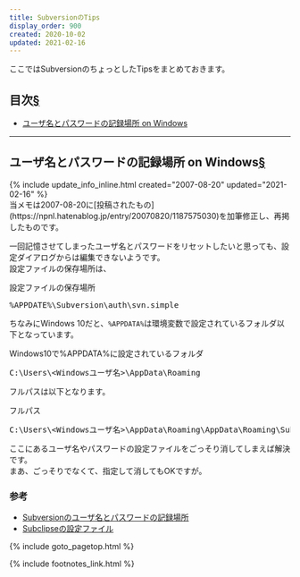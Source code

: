 ```yaml
---
title: SubversionのTips
display_order: 900
created: 2020-10-02
updated: 2021-02-16
---
```

ここではSubversionのちょっとしたTipsをまとめておきます。

## <a name="index">目次</a><a href="#目次">§</a>

<ul id="index_ul">
<li><a href="#location-of-user-name-and-password-on-windows">ユーザ名とパスワードの記録場所 on Windows</a></li>
</ul>

* * *
## <a name="location-of-user-name-and-password-on-windows">ユーザ名とパスワードの記録場所 on Windows</a><a href="#location-of-user-name-and-password-on-windows">§</a>
<div class="chapter-updated">{% include update_info_inline.html created="2007-08-20" updated="2021-02-16" %}</div>
当メモは2007-08-20に[投稿されたもの](https://npnl.hatenablog.jp/entry/20070820/1187575030)を加筆修正し、再掲したものです。

一回記憶させてしまったユーザ名とパスワードをリセットしたいと思っても、設定ダイアログからは編集できないようです。  
設定ファイルの保存場所は、

<div class="code-box">
<div class="title">設定ファイルの保存場所</div>
<pre>
%APPDATE%\Subversion\auth\svn.simple
</pre>
</div>

ちなみにWindows 10だと、`%APPDATA%`は環境変数で設定されているフォルダ以下となっています。
<div class="code-box">
<div class="title">Windows10で%APPDATA%に設定されているフォルダ</div>
<pre>
C:\Users\&lt;Windowsユーザ名&gt;\AppData\Roaming
</pre>
</div>

フルパスは以下となります。
<div class="code-box">
<div class="title">フルパス</div>
<pre>
C:\Users\&lt;Windowsユーザ名&gt;\AppData\Roaming\AppData\Roaming\Subversion\auth\svn.simple
</pre>
</div>

ここにあるユーザ名やパスワードの設定ファイルをごっそり消してしまえば解決です。  
まあ、ごっそりでなくて、指定して消してもOKですが。

### 参考
- [Subversionのユーザ名とパスワードの記録場所](https://npnl.hatenablog.jp/entry/20070820/1187575030)
- [Subclipseの設定ファイル](http://den2sn.hatenablog.com/entry/20060706/1152577127)

{% include goto_pagetop.html %}

{% include footnotes_link.html %}
